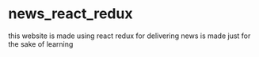 # news_react_redux
this website is made using react redux for delivering news
is made just for the sake of learning
